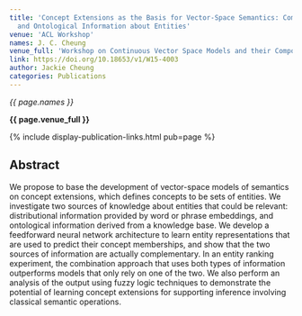 ```yaml
---
title: 'Concept Extensions as the Basis for Vector-Space Semantics: Combining Distributional
  and Ontological Information about Entities'
venue: 'ACL Workshop'
names: J. C. Cheung
venue_full: 'Workshop on Continuous Vector Space Models and their Compositionality @ ACL'
link: https://doi.org/10.18653/v1/W15-4003
author: Jackie Cheung
categories: Publications
---
```


*{{ page.names }}*

**{{ page.venue_full }}**

{% include display-publication-links.html pub=page %}

## Abstract

We propose to base the development of vector-space models of semantics on concept extensions, which defines concepts to be sets of entities. We investigate two sources of knowledge about entities that could be relevant: distributional information provided by word or phrase embeddings, and ontological information derived from a knowledge base. We develop a feedforward neural network architecture to learn entity representations that are used to predict their concept memberships, and show that the two sources of information are actually complementary. In an entity ranking experiment, the combination approach that uses both types of information outperforms models that only rely on one of the two. We also perform an analysis of the output using fuzzy logic techniques to demonstrate the potential of learning concept extensions for supporting inference involving classical semantic operations.
